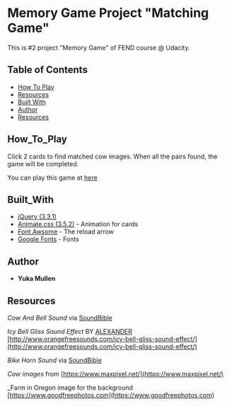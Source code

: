 # Memory Game Project "Matching Game"

This is #2 project "Memory Game" of FEND course @ Udacity.

## Table of Contents

* [How To Play](#How_To_Play)
* [Resources](#resources)
* [Built With](#Built_With)
* [Author](#Author)
* [Resources](#Resouces)

## How_To_Play
Click 2 cards to find matched cow images. When all the pairs found, the game will be completed.

You can play this game at [here](https://quiwah.github.io/MemoryGame/)

## Built_With

* [jQuery (3.3.1)](https://jquery.com/)
* [Animate.css (3.5.2)](https://daneden.github.io/animate.css/) - Animation for cards
* [Font Awsome](https://fontawesome.com/?from=io) - The reload arrow
* [Google Fonts](https://fonts.google.com/) - Fonts

## Author

* **Yuka Mullen**

## Resources

_Cow And Bell Sound_ via [SoundBible](http://soundbible.com/1143-Cow-And-Bell.html)

_Icy Bell Gliss Sound Effect_ BY [ALEXANDER](http://www.orangefreesounds.com/author/alexander/)
[http://www.orangefreesounds.com/icy-bell-gliss-sound-effect/](http://www.orangefreesounds.com/icy-bell-gliss-sound-effect/)

_Bike Horn Sound_ via [SoundBible](http://soundbible.com/1446-Bike-Horn.html)

_Cow images_ from [https://www.maxpixel.net/](https://www.maxpixel.net/)

_Farm in Oregon image for the background [https://www.goodfreephotos.com](https://www.goodfreephotos.com)